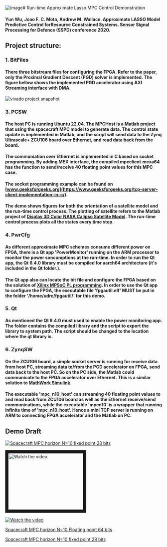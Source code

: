 ![image](https://github.com/wincle626/SSPD2020Demo/assets/11621727/da7023df-bd9b-4ce5-8509-d3e610824f06)# Run-time Approximate Lasso MPC Control Demonstration

#### Yun Wu, Joao F. C. Mota, Andrew M. Wallace. Approximate LASSO Model Predictive Control forResource Constrained Systems. Sensor Signal Processing for Defence (SSPD) conference 2020. 

## Project structure:

### 1. BitFiles

#### There three bitstream files for configuring the FPGA. Refer to the paper, only the Proximal Gradient Descent (PGD) solver is implemented. The figure bellow shows the implemented PGD accelerator using AXI Streaming interface with DMA. 

![vivado project snapshot](https://github.com/wincle626/SSPD2020Demo/blob/main/pics/vivadoproj.png)

### 3. PCSW

#### The host PC is running Ubuntu 22.04. The MPCHost is a Matlab project that using the spacecraft MPC model to generate data. The control state update is implemented in Matlab, and the script will send data to the Zynq Ultrascale+ ZCU106 board over Ethernet, and read data back from the board. 

#### The communiation over Ethernet is implemented in C based on socket programming. By adding MEX interface, the compiled mpcclient.mexa64 has the function to send/receive 40 floating point values for this MPC case. 

#### The socket programming example can be found on [www.geeksforgeeks.org](https://www.geeksforgeeks.org/tcp-server-client-implementation-in-c/). 

#### The demo shows figures for both the orientation of a satellite model and the run-time control process. The plotting of satellite refers to the Matlab project of [Display 3D Color NASA Calipso Satellite Model](https://uk.mathworks.com/matlabcentral/fileexchange/71148-display-3d-color-nasa-calipso-satellite-model?requestedDomain=). The run-time control process plots all the states every time step. 
  
### 4. PwrCfg

#### As different approximate MPC schemes consume different power on FPGA, there is a Qt app 'PowerMonitor' running on the ARM processor to monitor the power soncumptions at the run-time. In order to run the Qt app, the Qt 6.4.0 library must be compiled for aarch64 architecture (it's included in the Qt folder.). 

#### The Qt app also can locate the bit file and configure the FPGA based on the solution of [Xilinx MPSoC PL programming](https://xilinx-wiki.atlassian.net/wiki/spaces/A/pages/18841847/Solution+ZynqMP+PL+Programming?f=print). In order to use the Qt app to configure the FPGA, the executable file 'fpgautil.elf' MUST be put in the folder '/home/udrc/fpgautil/' for this demo. 
  
### 5. Qt

#### As mentioned the Qt 6.4.0 must used to enable the power monitoring app. The folder contains the compiled library and the script to export the library to system path. The script should be changed to the location where the qt library is. 
  
### 6. ZynqSW

#### On the ZCU106 board, a simple socket server is running for receive data from host PC, streaming data to/from the PGD accelerator on FPGA, send data back to the host PC. So on the PC side, the Matlab could communicate to the FPGA accelerator over Ethernet. This is a similar solution to [MathWork Simulink](https://uk.mathworks.com/help/hdlcoder/ug/getting-started-with-hardware-software-codesign-workflow-for-zynq-ultrascale-mpsoc-devices.html#d124e132669). 

#### The executable 'mpc_n10_host' can streaming 40 floating point values to and read back from ZCU106 board as well as the Ethernet receive/send communications, while the executable 'mpcn10' is a wrapper that running infinite time of 'mpc_n10_host'. Hence a mini TCP server is running on ARM to connecting FPGA accelerator and the Matlab on PC. 

## Demo Draft

[![Spacecraft MPC horizon N=10 fixed point 28 bits](https://i9.ytimg.com/vi_webp/GR8h1Lunoiw/mq2.webp?sqp=CPyfy6QG-oaymwEmCMACELQB8quKqQMa8AEB-AH-CIAC0AWKAgwIABABGFYgXyhlMA8=&rs=AOn4CLB3rw22HIuYc6_LVnZJznA4x4fkXw)](https://youtu.be/GR8h1Lunoiw)

<a href="http://www.youtube.com/watch?feature=player_embedded&v=GR8h1Lunoiw" target="_blank">
 <img src="https://i9.ytimg.com/vi_webp/GR8h1Lunoiw/mq2.webp?sqp=CPyfy6QG-oaymwEmCMACELQB8quKqQMa8AEB-AH-CIAC0AWKAgwIABABGFYgXyhlMA8=&rs=AOn4CLB3rw22HIuYc6_LVnZJznA4x4fkXw" alt="Watch the video" width="240" height="180" border="10" />
</a>

[![Watch the video](https://img.youtube.com/vi/nTQUwghvy5Q/default.jpg)](https://youtu.be/nTQUwghvy5Q)

[Spacecraft MPC horizon N=10 Floating point 64 bits](https://youtu.be/Q4_9WLV2qkc)

[Spacecraft MPC horizon N=10 fixed point 28 bits](https://youtu.be/GR8h1Lunoiw)

